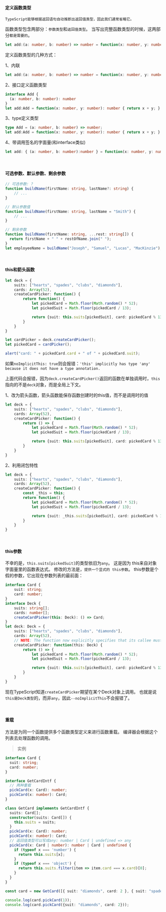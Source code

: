 #### 定义函数类型

`TypeScript能够根据返回语句自动推断出返回值类型，因此我们通常省略它。`

函数类型包含两部分：`参数类型`和`返回值类型`。 当写出完整函数类型的时候，这两部分`都是需要的`。

~~~ts
let add:(a: number, b: number) => number = function(x: number, y: number): number { return x + y; };
~~~

定义函数类型的几种方式：

1、内联

~~~ts
let add:(a: number, b: number) => number = function(x: number, y: number): number { return x + y; };
~~~

2、接口定义函数类型

~~~ts
interface Add {
  (a: number, b: number): number
}
let add:Add = function(x: number, y: number): number { return x + y; };
~~~

3、type定义类型

~~~ts
type Add = (a: number, b: number) => number;
let add:Add = function(x: number, y: number): number { return x + y; };
~~~

4、带调用签名的字面量(和interface类似)

~~~ts
let add: { (a: number, b: number):number } = function(x: number, y: number): number { return x + y; };
~~~

<br/>

#### 可选参数、默认参数、剩余参数

~~~ts
// 可选参数: ?
function buildName(firstName: string, lastName?: string) {
    // ...
}

// 默认参数值
function buildName(firstName: string, lastName = "Smith") {
    // ...
}

// 剩余参数
function buildName(firstName: string, ...rest: string[]) {
  return firstName + " " + restOfName.join(" ");
}
let employeeName = buildName("Joseph", "Samuel", "Lucas", "MacKinzie");
~~~

<br/>

#### this和箭头函数

~~~ts
let deck = {
    suits: ["hearts", "spades", "clubs", "diamonds"],
    cards: Array(52),
    createCardPicker: function() {
        return function() {
            let pickedCard = Math.floor(Math.random() * 52);
            let pickedSuit = Math.floor(pickedCard / 13);

            return {suit: this.suits[pickedSuit], card: pickedCard % 13};
        }
    }
}

let cardPicker = deck.createCardPicker();
let pickedCard = cardPicker();

alert("card: " + pickedCard.card + " of " + pickedCard.suit);
~~~

如果`noImplicitThis: true`则会报错：`'this' implicitly has type 'any' because it does not have a type annotation.`

上面代码会报错，因为`deck.createCardPicker()`返回的函数在单独调用时，`this`指向的不是`deck`对象，而是全局上下文。

1、改为箭头函数，箭头函数能保存函数创建时的this值，而不是调用时的值
~~~ts
let deck = {
    suits: ["hearts", "spades", "clubs", "diamonds"],
    cards: Array(52),
    createCardPicker: function() {
        return () => {
            let pickedCard = Math.floor(Math.random() * 52);
            let pickedSuit = Math.floor(pickedCard / 13);

            return {suit: this.suits[pickedSuit], card: pickedCard % 13};
        }
    }
}
~~~

2、利用闭包特性

~~~ts
let deck = {
    suits: ["hearts", "spades", "clubs", "diamonds"],
    cards: Array(52),
    createCardPicker: function() {
        const _this = this;
        return function() {
            let pickedCard = Math.floor(Math.random() * 52);
            let pickedSuit = Math.floor(pickedCard / 13);

            return {suit: _this.suits[pickedSuit], card: pickedCard % 13};
        }
    }
}
~~~

<br/>

#### this参数

不幸的是，`this.suits[pickedSuit]`的类型依旧为`any`。 这是因为 this来自对象字面量里的函数表达式。 修改的方法是，`提供一个显式的 this参数`。 this参数是个假的参数，它出现在参数列表的最前面：

~~~ts
interface Card {
    suit: string;
    card: number;
}
interface Deck {
    suits: string[];
    cards: number[];
    createCardPicker(this: Deck): () => Card;
}
let deck: Deck = {
    suits: ["hearts", "spades", "clubs", "diamonds"],
    cards: Array(52),
    // NOTE: The function now explicitly specifies that its callee must be of type Deck
    createCardPicker: function(this: Deck) {
        return () => {
            let pickedCard = Math.floor(Math.random() * 52);
            let pickedSuit = Math.floor(pickedCard / 13);

            return {suit: this.suits[pickedSuit], card: pickedCard % 13};
        }
    }
}
~~~

现在TypeScript知道`createCardPicker`期望在某个Deck对象上调用。 也就是说 `this是Deck类型`的，而非`any`，因此`--noImplicitThis`不会报错了。

<br/>

#### 重载

方法是为同一个函数提供多个函数类型定义来进行函数重载。 编译器会根据这个列表去处理函数的调用。

> 实例

~~~ts
interface Card {
  suit: string;
  card: number;
}

interface GetCardIntf {
  // 两种重载
  pickCard(x: Card): number;
  pickCard(x: number): Card;
}

class GetCard implements GetCardIntf {
  suits: Card[];
  constructor(suits: Card[]) {
    this.suits = suits;
  }
  pickCard(x: Card): number;
  pickCard(x: number): Card;
  // 返回值类型可以写成any: number | Card | undefined => any
  pickCard(x: Card | number): number | Card | undefined {
    if (typeof x === 'number') {
      return this.suits[x];
    }
    if (typeof x === 'object') {
      return this.suits.filter(item => item.card === x.card)[0];
    }
  }
}

const card = new GetCard([{ suit: "diamonds", card: 2 }, { suit: "spades", card: 10 }, { suit: "hearts", card: 4 }]);

console.log(card.pickCard(1));
console.log(card.pickCard({suit: "diamonds", card: 2}));
~~~
